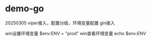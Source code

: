 # demo-go

20250305 
    viper接入，配置分级，环境变量配置
    gin接入

win设置环境变量
$env:ENV = "prod"
win查看环境变量
echo $env:ENV